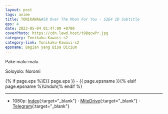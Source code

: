 ```yaml
---
layout: post
tags: anime
title: TONIKAWA&#58 Over The Moon For You - S2E4 ID Subtitle
eps: 4
date: 2023-05-04 01:47:00 +0700
coverPhoto: https://cdn.lewd.host/t9BqcwPr.jpg
category: Tonikaku-Kawaii-s2
category-link: Tonikaku-Kawaii-s2
epsname: Bagian yang Bisa Dicium
---
```


Pake malu-malu.

Soloyolo: Noromi

{% if page.eps %}E{{ page.eps }} - {{ page.epsname }}{% elsif page.epsname %}Unduh{% endif %}

---
- 1080p: [Index](https://bit.ly/3nlEpXJ){:target="_blank"} &middot; [MiteDrive](https://mitedrive.com/view/aK02ld){:target="_blank"} &middot; [Telegram](https://t.me/a1fansubweeklies/288){:target="_blank"}